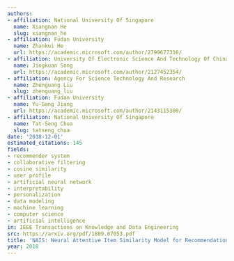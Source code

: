 ```yaml
---
authors:
- affiliation: National University Of Singapore
  name: Xiangnan He
  slug: xiangnan_he
- affiliation: Fudan University
  name: Zhankui He
  url: https://academic.microsoft.com/author/2799677316/
- affiliation: University Of Electronic Science And Technology Of China
  name: Jingkuan Song
  url: https://academic.microsoft.com/author/2127452354/
- affiliation: Agency For Science Technology And Research
  name: Zhenguang Liu
  slug: zhenguang_liu
- affiliation: Fudan University
  name: Yu-Gang Jiang
  url: https://academic.microsoft.com/author/2143115300/
- affiliation: National University Of Singapore
  name: Tat-Seng Chua
  slug: tatseng_chua
date: '2018-12-01'
estimated_citations: 145
fields:
- recommender system
- collaborative filtering
- cosine similarity
- user profile
- artificial neural network
- interpretability
- personalization
- data modeling
- machine learning
- computer science
- artificial intelligence
in: IEEE Transactions on Knowledge and Data Engineering
src: https://arxiv.org/pdf/1809.07053.pdf
title: 'NAIS: Neural Attentive Item Similarity Model for Recommendation'
year: 2018
---
```


